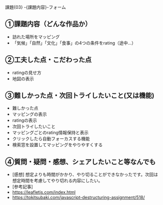 課題{03} -{課題内容}-フォーム

## ①課題内容（どんな作品か）
- 訪れた場所をマッピング
- 「気候」「自然」「文化」「食事」の4つの条件をrating（途中...）

## ②工夫した点・こだわった点
- ratingの見せ方
- 地図の表示

## ③難しかった点・次回トライしたいこと(又は機能)
- 難しかった点
- マッピングの表示
- ratingの表示
- 次回トライしたいこと
- マッピングごとのrating情報保持と表示
- クリックしたら自動フォーカスする機能
- 検索窓を設置してマッピングをやりやすくする

## ④質問・疑問・感想、シェアしたいこと等なんでも
- [感想] 想定よりも時間がかかり、やり切ることができなかったです。次回は想定時間を考慮してやり切れる内容にしたい。
- [参考記事] 
- https://leafletjs.com/index.html
- https://tokitsubaki.com/javascript-destructuring-assignment/518/ 
